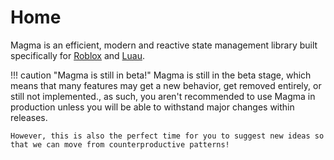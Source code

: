 # **Home**

Magma is an efficient, modern and reactive state management library built specifically for [Roblox](https://developer.roblox.com/en-us/) and [Luau](https://luau-lang.org/).



!!! caution "Magma is still in beta!"
    Magma is still in the beta stage, which means that many features may get a new behavior, get removed entirely, or still not implemented., as such, you aren't recommended to use Magma in production unless you will be able to withstand major changes within releases.

    However, this is also the perfect time for you to suggest new ideas so that we can move from counterproductive patterns!
